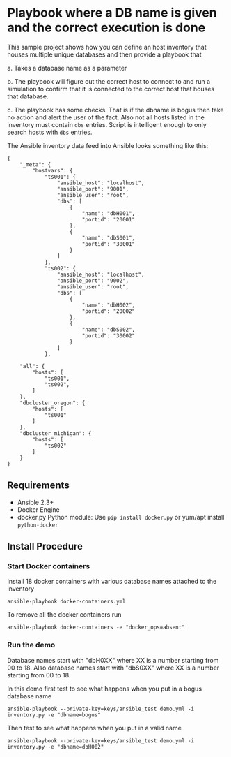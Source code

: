 # Playbook where a DB name is given and the correct execution is done

This sample project shows how you can define an host inventory that houses
multiple unique databases and then provide a playbook that

a. Takes a database name as a parameter

b. The playbook will figure out the correct host to connect to and run a simulation
to confirm that it is connected to the correct host that houses that database.

c. The playbook has some checks. That is if the dbname is bogus then take no action and
alert the user of the fact. Also not all hosts listed in the inventory must contain ``dbs`` entries.
Script is intelligent enough to only search hosts with ``dbs`` entries.

The Ansible inventory data feed into Ansible looks something like this:

```
{
    "_meta": {
        "hostvars": {
            "ts001": {
                "ansible_host": "localhost",
                "ansible_port": "9001",
                "ansible_user": "root",
                "dbs": [
                    {
                        "name": "dbH001",
                        "portid": "20001"
                    },
                    {
                        "name": "dbS001",
                        "portid": "30001"
                    }
                ]
            },
            "ts002": {
                "ansible_host": "localhost",
                "ansible_port": "9002",
                "ansible_user": "root",
                "dbs": [
                    {
                        "name": "dbH002",
                        "portid": "20002"
                    },
                    {
                        "name": "dbS002",
                        "portid": "30002"
                    }
                ]
            },

    "all": {
        "hosts": [
            "ts001",
            "ts002",
        ]
    },
    "dbcluster_oregon": {
        "hosts": [
            "ts001"
        ]
    },
    "dbcluster_michigan": {
        "hosts": [
            "ts002"
        ]
    }
}

```
## Requirements

* Ansible 2.3+
* Docker Engine
* docker.py Python module: Use ``pip install docker.py`` or yum/apt install ``python-docker``


## Install Procedure


### Start Docker containers
Install 18 docker containers with various database names attached to the inventory
```
ansible-playbook docker-containers.yml
```

To remove  all the docker containers run
```
ansible-playbook docker-containers -e "docker_ops=absent"
```

### Run the demo

Database names start with "dbH0XX" where XX is a number starting from 00 to 18.
Also database names start with "dbS0XX" where XX is a number starting from 00 to 18.

In this demo first test to see what happens when you put in a bogus database name

```
ansible-playbook --private-key=keys/ansible_test demo.yml -i inventory.py -e "dbname=bogus"
```

Then test to see what happens when you put in a valid name

```
ansible-playbook --private-key=keys/ansible_test demo.yml -i inventory.py -e "dbname=dbH002"
```

